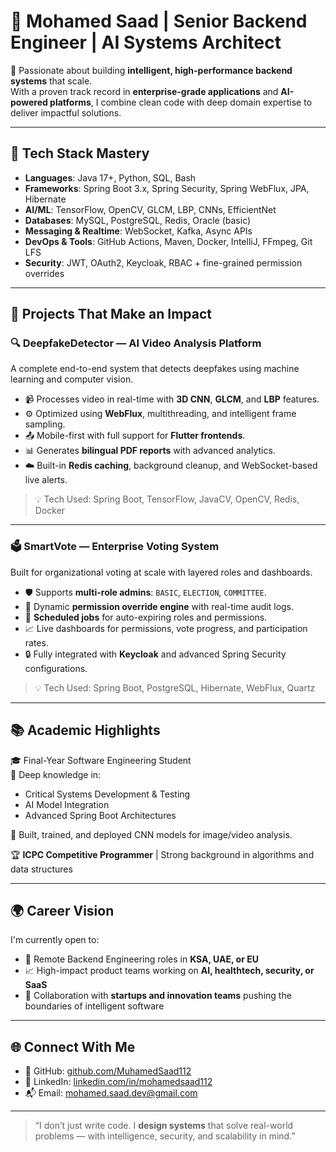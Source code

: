 # 💼 Mohamed Saad | Senior Backend Engineer | AI Systems Architect

🚀 Passionate about building **intelligent, high-performance backend systems** that scale.  
With a proven track record in **enterprise-grade applications** and **AI-powered platforms**, I combine clean code with deep domain expertise to deliver impactful solutions.

---

## 🔧 Tech Stack Mastery

- **Languages**: Java 17+, Python, SQL, Bash
- **Frameworks**: Spring Boot 3.x, Spring Security, Spring WebFlux, JPA, Hibernate
- **AI/ML**: TensorFlow, OpenCV, GLCM, LBP, CNNs, EfficientNet
- **Databases**: MySQL, PostgreSQL, Redis, Oracle (basic)
- **Messaging & Realtime**: WebSocket, Kafka, Async APIs
- **DevOps & Tools**: GitHub Actions, Maven, Docker, IntelliJ, FFmpeg, Git LFS
- **Security**: JWT, OAuth2, Keycloak, RBAC + fine-grained permission overrides

---

## 🌟 Projects That Make an Impact

### 🔍 DeepfakeDetector — **AI Video Analysis Platform**
A complete end-to-end system that detects deepfakes using machine learning and computer vision.
- 📹 Processes video in real-time with **3D CNN**, **GLCM**, and **LBP** features.
- ⚙️ Optimized using **WebFlux**, multithreading, and intelligent frame sampling.
- 📤 Mobile-first with full support for **Flutter frontends**.
- 📊 Generates **bilingual PDF reports** with advanced analytics.
- ☁️ Built-in **Redis caching**, background cleanup, and WebSocket-based live alerts.

> 💡 Tech Used: Spring Boot, TensorFlow, JavaCV, OpenCV, Redis, Docker

---

### 🗳️ SmartVote — **Enterprise Voting System**
Built for organizational voting at scale with layered roles and dashboards.
- 🛡️ Supports **multi-role admins**: `BASIC`, `ELECTION`, `COMMITTEE`.
- 🧠 Dynamic **permission override engine** with real-time audit logs.
- 📅 **Scheduled jobs** for auto-expiring roles and permissions.
- 📈 Live dashboards for permissions, vote progress, and participation rates.
- 🔒 Fully integrated with **Keycloak** and advanced Spring Security configurations.

> 💡 Tech Used: Spring Boot, PostgreSQL, Hibernate, WebFlux, Quartz

---

## 📚 Academic Highlights

🎓 Final-Year Software Engineering Student  
🧠 Deep knowledge in:
- Critical Systems Development & Testing
- AI Model Integration
- Advanced Spring Boot Architectures

🧪 Built, trained, and deployed CNN models for image/video analysis.

🏆 **ICPC Competitive Programmer** | Strong background in algorithms and data structures

---

## 🌍 Career Vision

I'm currently open to:
- 💼 Remote Backend Engineering roles in **KSA, UAE, or EU**
- 📈 High-impact product teams working on **AI, healthtech, security, or SaaS**
- 🤝 Collaboration with **startups and innovation teams** pushing the boundaries of intelligent software

---

## 🌐 Connect With Me

- 🔗 GitHub: [github.com/MuhamedSaad112](https://github.com/MuhamedSaad112)
- 💼 LinkedIn: [linkedin.com/in/mohamedsaad112](https://www.linkedin.com/in/mohamedsaad112)
- 📬 Email: mohamed.saad.dev@gmail.com

---

> “I don’t just write code. I **design systems** that solve real-world problems — with intelligence, security, and scalability in mind.”

